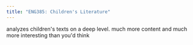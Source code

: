 ```yaml
---
title: "ENG385: Children's Literature"
---
```


analyzes children's texts on a deep level. much more content and much more interesting than you'd think